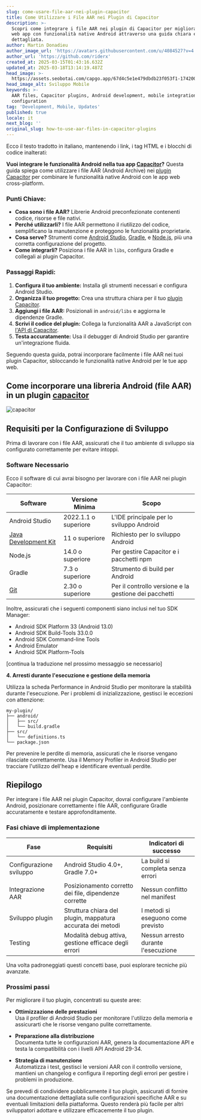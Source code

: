 ```yaml
---
slug: come-usare-file-aar-nei-plugin-capacitor
title: Come Utilizzare i File AAR nei Plugin di Capacitor
description: >-
  Scopri come integrare i file AAR nei plugin di Capacitor per migliorare le tue
  web app con funzionalità native Android attraverso una guida chiara e
  dettagliata.
author: Martin Donadieu
author_image_url: 'https://avatars.githubusercontent.com/u/4084527?v=4'
author_url: 'https://github.com/riderx'
created_at: 2025-03-15T01:43:16.632Z
updated_at: 2025-03-18T13:14:19.487Z
head_image: >-
  https://assets.seobotai.com/capgo.app/67d4c5e1e479dbdb23f053f1-1742003009662.jpg
head_image_alt: Sviluppo Mobile
keywords: >-
  AAR files, Capacitor plugins, Android development, mobile integration, Gradle
  configuration
tag: 'Development, Mobile, Updates'
published: true
locale: it
next_blog: ''
original_slug: how-to-use-aar-files-in-capacitor-plugins
---
```

Ecco il testo tradotto in italiano, mantenendo i link, i tag HTML e i blocchi di codice inalterati:

**Vuoi integrare le funzionalità Android nella tua app [Capacitor](https://capacitorjs.com/)?** Questa guida spiega come utilizzare i file AAR (Android Archive) nei [plugin Capacitor](https://capgo.app/plugins/) per combinare le funzionalità native Android con le app web cross-platform.

### Punti Chiave:

-   **Cosa sono i file AAR?** Librerie Android preconfezionate contenenti codice, risorse e file nativi.
-   **Perché utilizzarli?** I file AAR permettono il riutilizzo del codice, semplificano la manutenzione e proteggono le funzionalità proprietarie.
-   **Cosa serve?** Strumenti come [Android Studio](https://developer.android.com/studio), [Gradle](https://gradle.org/), e [Node.js](https://nodejs.org/en), più una corretta configurazione del progetto.
-   **Come integrarli?** Posiziona i file AAR in `libs`, configura Gradle e collegali ai plugin Capacitor.

### Passaggi Rapidi:

1.  **Configura il tuo ambiente:** Installa gli strumenti necessari e configura Android Studio.
2.  **Organizza il tuo progetto:** Crea una struttura chiara per il tuo [plugin Capacitor](https://capgo.app/blog/capacitor-comprehensive-guide/).
3.  **Aggiungi i file AAR:** Posizionali in `android/libs` e aggiorna le dipendenze Gradle.
4.  **Scrivi il codice del plugin:** Collega la funzionalità AAR a JavaScript con [l'API di Capacitor](https://capgo.app/blog/capacitor-comprehensive-guide/).
5.  **Testa accuratamente:** Usa il debugger di Android Studio per garantire un'integrazione fluida.

Seguendo questa guida, potrai incorporare facilmente i file AAR nei tuoi plugin Capacitor, sbloccando le funzionalità native Android per le tue app web.

## Come incorporare una libreria Android (file AAR) in un plugin [capacitor](https://capacitorjs.com/)

![capacitor](https://mars-images.imgix.net/seobot/screenshots/capacitorjs.com-4c1a6a7e452082d30f5bff9840b00b7d-2025-03-15.jpg?auto=compress)

<Steps>
<Steps>

## Requisiti per la Configurazione di Sviluppo

Prima di lavorare con i file AAR, assicurati che il tuo ambiente di sviluppo sia configurato correttamente per evitare intoppi.

### Software Necessario

Ecco il software di cui avrai bisogno per lavorare con i file AAR nei plugin Capacitor:

| **Software** | **Versione Minima** | **Scopo** |
| --- | --- | --- |
| Android Studio | 2022.1.1 o superiore | L'IDE principale per lo sviluppo Android |
| [Java Development Kit](https://en.wikipedia.org/wiki/Java_Development_Kit) | 11 o superiore | Richiesto per lo sviluppo Android |
| Node.js | 14.0 o superiore | Per gestire Capacitor e i pacchetti npm |
| Gradle | 7.3 o superiore | Strumento di build per Android |
| [Git](https://git-scm.com/) | 2.30 o superiore | Per il controllo versione e la gestione dei pacchetti |

Inoltre, assicurati che i seguenti componenti siano inclusi nel tuo SDK Manager:

-   Android SDK Platform 33 (Android 13.0)
-   Android SDK Build-Tools 33.0.0
-   Android SDK Command-line Tools
-   Android Emulator
-   Android SDK Platform-Tools

[continua la traduzione nel prossimo messaggio se necessario]

**4. Arresti durante l'esecuzione e gestione della memoria**

Utilizza la scheda Performance in Android Studio per monitorare la stabilità durante l'esecuzione. Per i problemi di inizializzazione, gestisci le eccezioni con attenzione:

```
my-plugin/
├── android/
│   ├── src/
│   └── build.gradle
├── src/
│   └── definitions.ts
└── package.json
```

Per prevenire le perdite di memoria, assicurati che le risorse vengano rilasciate correttamente. Usa il Memory Profiler in Android Studio per tracciare l'utilizzo dell'heap e identificare eventuali perdite.

## Riepilogo

Per integrare i file AAR nei plugin Capacitor, dovrai configurare l'ambiente Android, posizionare correttamente i file AAR, configurare Gradle accuratamente e testare approfonditamente.

### Fasi chiave di implementazione

| **Fase** | **Requisiti** | **Indicatori di successo** |
| --- | --- | --- |
| Configurazione sviluppo | Android Studio 4.0+, Gradle 7.0+ | La build si completa senza errori |
| Integrazione AAR | Posizionamento corretto dei file, dipendenze corrette | Nessun conflitto nel manifest |
| Sviluppo plugin | Struttura chiara del plugin, mappatura accurata dei metodi | I metodi si eseguono come previsto |
| Testing | Modalità debug attiva, gestione efficace degli errori | Nessun arresto durante l'esecuzione |

Una volta padroneggiati questi concetti base, puoi esplorare tecniche più avanzate.

### Prossimi passi

Per migliorare il tuo plugin, concentrati su queste aree:

-   **Ottimizzazione delle prestazioni**  
    Usa il profiler di Android Studio per monitorare l'utilizzo della memoria e assicurarti che le risorse vengano pulite correttamente.
    
-   **Preparazione alla distribuzione**  
    Documenta tutte le configurazioni AAR, genera la documentazione API e testa la compatibilità con i livelli API Android 29-34.
    
-   **Strategia di manutenzione**  
    Automatizza i test, gestisci le versioni AAR con il controllo versione, mantieni un changelog e configura il reporting degli errori per gestire i problemi in produzione.
    

Se prevedi di condividere pubblicamente il tuo plugin, assicurati di fornire una documentazione dettagliata sulle configurazioni specifiche AAR e su eventuali limitazioni della piattaforma. Questo renderà più facile per altri sviluppatori adottare e utilizzare efficacemente il tuo plugin.
